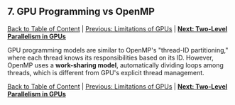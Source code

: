 ## 7. GPU Programming vs OpenMP
[Back to Table of Content](../../Readme.md) | [Previous: Limitations of GPUs](07_limitations_of_gpus.md) | **[Next: Two-Level Parallelism in GPUs](09_two_level_parallelism.md)**

GPU programming models are similar to OpenMP's "thread-ID partitioning," where each thread knows its responsibilities based on its ID. However, OpenMP uses a **work-sharing model**, automatically dividing loops among threads, which is different from GPU's explicit thread management.

[Back to Table of Content](../../Readme.md) | [Previous: Limitations of GPUs](07_limitations_of_gpus.md) | **[Next: Two-Level Parallelism in GPUs](09_two_level_parallelism.md)**
